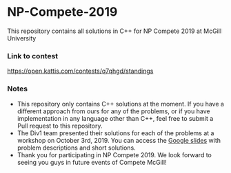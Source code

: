 # NP-Compete-2019

This repository contains all solutions in C++ for NP Compete 2019 at McGill University

### Link to contest

https://open.kattis.com/contests/q7qhgd/standings

### Notes

- This repository only contains C++ solutions at the moment. If you have a different approach from ours for any of the problems, or if you have implementation in any language other than C++, feel free to submit a Pull request to this repository.
- The Div1 team presented their solutions for each of the problems at a workshop on October 3rd, 2019. You can access the [Google slides](https://docs.google.com/presentation/d/1n2fGakVWnTYoPnRJUzRVHYknUn4qBslko-ULZA48l5g/edit#slide=id.p) with problem descriptions and short solutions.
- Thank you for participating in NP Compete 2019. We look forward to seeing you guys in future events of Compete McGill!
